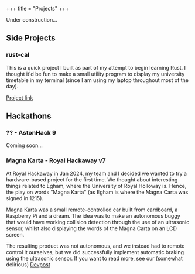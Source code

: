 +++
title = "Projects"
+++

Under construction...

## Side Projects

### rust-cal

This is a quick project I built as part of my attempt to begin learning Rust. I thought it'd be fun to make a small utility program to display my university timetable in my terminal (since I am using my laptop throughout most of the day).

[Project link](https://github.com/josephheyes/rust-cal)

## Hackathons

### ?? - AstonHack 9

Coming soon...

### Magna Karta - Royal Hackaway v7

At Royal Hackaway in Jan 2024, my team and I decided we wanted to try a hardware-based project for the first time. We thought about interesting things related to Egham, where the University of Royal Holloway is. Hence, the play on words "Magna Karta" (as Egham is where the Magna Carta was signed in 1215). 

Magna Karta was a small remote-controlled car built from cardboard, a Raspberry Pi and a dream. The idea was to make an autonomous buggy that would have working collision detection through the use of an ultrasonic sensor, whilst also displaying the words of the Magna Carta on an LCD screen.

The resulting product was not autonomous, and we instead had to remote control it ourselves, but we did successfully implement automatic braking using the ultrasonic sensor. If you want to read more, see our (somewhat delirious) [Devpost](https://devpost.com/software/magna-karta)



